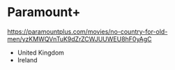 # Paramount+

https://paramountplus.com/movies/no-country-for-old-men/yzKMWQVnTuK9dZrZCWJUUWEU8hF0yAgC

- United Kingdom
- Ireland
